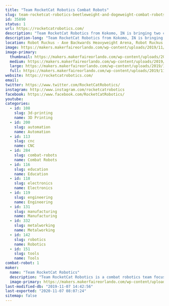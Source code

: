 ```yaml
---
title: "Team RocketCat Robotics Combat Robots"
slug: team-rocketcat-robotics-beetleweight-and-dogeweight-combat-robots
id: 35890
status: 1
url: https://rocketcatrobotics.com/
description: "Team RocketCat Robotics from Kokomo, IN is bringing two combat robots to the Robot Ruckus! Each of these robots are brand new designs, and will be making their debut at Robot Ruckus 2019. "
description-long: "Team RocketCat Robotics from Kokomo, IN is bringing two combat robots to the Robot Ruckus! Each of these robots are brand new designs, and will be making their debut at Robot Ruckus 2019. We are bringing both a 3 pound Beetleweight robot, and a 30 pound Sportsman robot. Team RocketCat has over 40 years of competition robotics experience, and is excited to learn from the best of the best in Orlando!"
location: Robot Ruckus - Axe Backwards Heavyweight Arena, Robot Ruckus - Small Arena
image: https://makers.makerfaireorlando.com/wp-content/uploads/2019/11/IMG_5325-1024x768.jpeg
image-primary:
  thumbnail: https://makers.makerfaireorlando.com/wp-content/uploads/2019/11/IMG_5325-150x150.jpeg
  medium: https://makers.makerfaireorlando.com/wp-content/uploads/2019/11/IMG_5325-300x225.jpeg
  large: https://makers.makerfaireorlando.com/wp-content/uploads/2019/11/IMG_5325-1024x768.jpeg
  full: https://makers.makerfaireorlando.com/wp-content/uploads/2019/11/IMG_5325.jpeg
website: https://rocketcatrobotics.com/
email: 
twitter: https://www.twitter.com/RocketCatRobotics/
instagram: http://www.instagram.com/rocketcatrobotics
facebook: https://www.facebook.com/RocketCatRobotics/
youtube: 
categories:
  - id: 108
    slug: 3d-printing
    name: 3D Printing
  - id: 200
    slug: automation
    name: Automation
  - id: 113
    slug: cnc
    name: CNC
  - id: 284
    slug: combat-robots
    name: Combat Robots
  - id: 116
    slug: education
    name: Education
  - id: 118
    slug: electronics
    name: Electronics
  - id: 119
    slug: engineering
    name: Engineering
  - id: 131
    slug: manufacturing
    name: Manufacturing
  - id: 332
    slug: metalworking
    name: Metalworking
  - id: 142
    slug: robotics
    name: Robotics
  - id: 151
    slug: tools
    name: Tools
combat-robot: 1
maker:
  name: "Team RocketCat Robotics"
  description: "Team RocketCat Robotics is a combat robotics team focused on building attractive, effective robots. The team hopes to use our robots to inspire others to find a passion for robotics and STEM. "
  image-primary: https://makers.makerfaireorlando.com/wp-content/uploads/2019/08/rocketcat.jpg
last-modified-db: "2019-11-07 14:42:56"
last-exported: "2020-11-07 08:07:24"
sitemap: false
---
```

